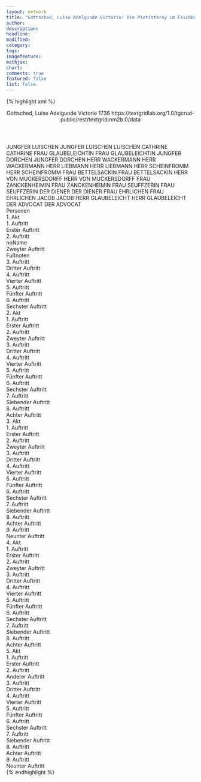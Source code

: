 ```yaml
---
layout: network
title: "Gottsched, Luise Adelgunde Victorie: Die Pietisterey im Fischbein-Rocke (1736)"
author:
description:
headline:
modified:
category:
tags:
imagefeature: 
mathjax: 
chart: 
comments: true
featured: false
list: false
---
```

{% highlight xml %}
<?xml-model href="https://raw.githubusercontent.com/DLiNa/project/master/rules/lina.rnc"?><?xml-model href="https://raw.githubusercontent.com/DLiNa/project/master/rules/lina.sch"?>
<play xmlns="http://lina.digital">
  <header>
    <title>Die Pietisterey im Fischbein-Rocke</title>
    <subtitle/>
    <genretitle/>
    <author>Gottsched, Luise Adelgunde Victorie</author>
    <date type="print" when="1736">1736</date>   
    <date type="premiere"/>
    <date type="written"/>
    <source>https://textgridlab.org/1.0/tgcrud-public/rest/textgrid:nm2b.0/data</source>
  </header>
  <personae>
    <character>
      <name>JUNGFER LUISCHEN</name>
      <alias xml:id="jungfer_luischen">
        <name>JUNGFER LUISCHEN</name>
      </alias>
      <alias xml:id="luischen">
        <name>LUISCHEN</name>
      </alias>
    </character>
    <character>
      <name>CATHRINE</name>
      <alias xml:id="cathrine">
        <name>CATHRINE</name>
      </alias>
    </character>
    <character>
      <name>FRAU GLAUBELEICHTIN</name>
      <alias xml:id="frau_glaubeleichtin">
        <name>FRAU GLAUBELEICHTIN</name>
      </alias>
    </character>
    <character>
      <name>JUNGFER DORCHEN</name>
      <alias xml:id="jungfer_dorchen">
        <name>JUNGFER DORCHEN</name>
      </alias>
    </character>
    <character>
      <name>HERR WACKERMANN</name>
      <alias xml:id="herr_wackermann">
        <name>HERR WACKERMANN</name>
      </alias>
    </character>
    <character>
      <name>HERR LIEBMANN</name>
      <alias xml:id="herr_liebmann">
        <name>HERR LIEBMANN</name>
      </alias>
    </character>
    <character>
      <name>HERR SCHEINFROMM</name>
      <alias xml:id="herr_scheinfromm">
        <name>HERR SCHEINFROMM</name>
      </alias>
    </character>
    <character>
      <name>FRAU BETTELSACKIN</name>
      <alias xml:id="frau_bettelsackin">
        <name>FRAU BETTELSACKIN</name>
      </alias>
    </character>
    <character>
      <name>HERR VON MUCKERSDORFF</name>
      <alias xml:id="herr_von_muckersdorff">
        <name>HERR VON MUCKERSDORFF</name>
      </alias>
    </character>
    <character>
      <name>FRAU ZANCKENHEIMIN</name>
      <alias xml:id="frau_zanckenheimin">
        <name>FRAU ZANCKENHEIMIN</name>
      </alias>
    </character>
    <character>
      <name>FRAU SEUFFZERIN</name>
      <alias xml:id="frau_seuffzerin">
        <name>FRAU SEUFFZERIN</name>
      </alias>
    </character>
    <character>
      <name>DER DIENER</name>
      <alias xml:id="der_diener">
        <name>DER DIENER</name>
      </alias>
    </character>
    <character>
      <name>FRAU EHRLICHEN</name>
      <alias xml:id="frau_ehrlichen">
        <name>FRAU EHRLICHEN</name>
      </alias>
    </character>
    <character>
      <name>JACOB</name>
      <alias xml:id="jacob">
        <name>JACOB</name>
      </alias>
    </character>
    <character>
      <name>HERR GLAUBELEICHT</name>
      <alias xml:id="herr_glaubeleicht">
        <name>HERR GLAUBELEICHT</name>
      </alias>
    </character>
    <character>
      <name>DER ADVOCAT</name>
      <alias xml:id="der_advocat">
        <name>DER ADVOCAT</name>
      </alias>
    </character>
  </personae>
  <text>
    <div>
      <head>Personen</head>
    </div>
    <div>
      <head>1. Akt</head>
      <div>
        <head>1. Auftritt</head>
        <div>
          <head>Erster Auftritt</head>
          <sp who="#jungfer_luischen">
            <amount n="16" unit="speech_acts"/>
            <amount n="435" unit="words"/>
            <amount n="9" unit="lines"/>
            <amount n="2424" unit="chars"/>
          </sp>
          <sp who="#cathrine">
            <amount n="16" unit="speech_acts"/>
            <amount n="725" unit="words"/>
            <amount n="5" unit="lines"/>
            <amount n="4102" unit="chars"/>
          </sp>
        </div>
      </div>
      <div>
        <head>2. Auftritt</head>
        <div>
          <head>noName</head>
          <div>
            <head>Zweyter Auftritt</head>
            <sp who="#frau_glaubeleichtin">
              <amount n="14" unit="speech_acts"/>
              <amount n="286" unit="words"/>
              <amount n="9" unit="lines"/>
              <amount n="1606" unit="chars"/>
            </sp>
            <sp who="#cathrine">
              <amount n="12" unit="speech_acts"/>
              <amount n="292" unit="words"/>
              <amount n="6" unit="lines"/>
              <amount n="1891" unit="chars"/>
            </sp>
            <sp who="#jungfer_dorchen">
              <amount n="5" unit="speech_acts"/>
              <amount n="36" unit="words"/>
              <amount n="5" unit="lines"/>
              <amount n="190" unit="chars"/>
            </sp>
            <sp who="#jungfer_luischen">
              <amount n="2" unit="speech_acts"/>
              <amount n="15" unit="words"/>
              <amount n="2" unit="lines"/>
              <amount n="80" unit="chars"/>
            </sp>
          </div>
          <div>
            <head>Fußnoten</head>
          </div>
        </div>
      </div>
      <div>
        <head>3. Auftritt</head>
        <div>
          <head>Dritter Auftritt</head>
          <sp who="#jungfer_dorchen">
            <amount n="8" unit="speech_acts"/>
            <amount n="171" unit="words"/>
            <amount n="5" unit="lines"/>
            <amount n="955" unit="chars"/>
          </sp>
          <sp who="#jungfer_luischen">
            <amount n="7" unit="speech_acts"/>
            <amount n="245" unit="words"/>
            <amount n="1" unit="lines"/>
            <amount n="1424" unit="chars"/>
          </sp>
        </div>
      </div>
      <div>
        <head>4. Auftritt</head>
        <div>
          <head>Vierter Auftritt</head>
          <sp who="#herr_wackermann">
            <amount n="12" unit="speech_acts"/>
            <amount n="336" unit="words"/>
            <amount n="5" unit="lines"/>
            <amount n="1932" unit="chars"/>
          </sp>
          <sp who="#frau_glaubeleichtin">
            <amount n="12" unit="speech_acts"/>
            <amount n="245" unit="words"/>
            <amount n="6" unit="lines"/>
            <amount n="1373" unit="chars"/>
          </sp>
        </div>
      </div>
      <div>
        <head>5. Auftritt</head>
        <div>
          <head>Fünfter Auftritt</head>
          <sp who="#frau_glaubeleichtin">
            <amount n="15" unit="speech_acts"/>
            <amount n="368" unit="words"/>
            <amount n="7" unit="lines"/>
            <amount n="2124" unit="chars"/>
          </sp>
          <sp who="#jungfer_luischen">
            <amount n="12" unit="speech_acts"/>
            <amount n="162" unit="words"/>
            <amount n="9" unit="lines"/>
            <amount n="787" unit="chars"/>
          </sp>
          <sp who="#herr_wackermann">
            <amount n="7" unit="speech_acts"/>
            <amount n="91" unit="words"/>
            <amount n="5" unit="lines"/>
            <amount n="484" unit="chars"/>
          </sp>
        </div>
      </div>
      <div>
        <head>6. Auftritt</head>
        <div>
          <head>Sechster Auftritt</head>
          <sp who="#herr_wackermann">
            <amount n="17" unit="speech_acts"/>
            <amount n="530" unit="words"/>
            <amount n="8" unit="lines"/>
            <amount n="3129" unit="chars"/>
          </sp>
          <sp who="#frau_glaubeleichtin">
            <amount n="15" unit="speech_acts"/>
            <amount n="451" unit="words"/>
            <amount n="7" unit="lines"/>
            <amount n="2551" unit="chars"/>
          </sp>
          <sp who="#cathrine">
            <amount n="9" unit="speech_acts"/>
            <amount n="294" unit="words"/>
            <amount n="2" unit="lines"/>
            <amount n="1715" unit="chars"/>
          </sp>
        </div>
      </div>
    </div>
    <div>
      <head>2. Akt</head>
      <div>
        <head>1. Auftritt</head>
        <div>
          <head>Erster Auftritt</head>
          <sp who="#cathrine">
            <amount n="10" unit="speech_acts"/>
            <amount n="148" unit="words"/>
            <amount n="7" unit="lines"/>
            <amount n="815" unit="chars"/>
          </sp>
          <sp who="#herr_liebmann">
            <amount n="9" unit="speech_acts"/>
            <amount n="110" unit="words"/>
            <amount n="7" unit="lines"/>
            <amount n="617" unit="chars"/>
          </sp>
        </div>
      </div>
      <div>
        <head>2. Auftritt</head>
        <div>
          <head>Zweyter Auftritt</head>
          <sp who="#herr_scheinfromm">
            <amount n="29" unit="speech_acts"/>
            <amount n="650" unit="words"/>
            <amount n="15" unit="lines"/>
            <amount n="3617" unit="chars"/>
          </sp>
          <sp who="#cathrine">
            <amount n="29" unit="speech_acts"/>
            <amount n="435" unit="words"/>
            <amount n="19" unit="lines"/>
            <amount n="2429" unit="chars"/>
          </sp>
        </div>
      </div>
      <div>
        <head>3. Auftritt</head>
        <div>
          <head>Dritter Auftritt</head>
          <sp who="#jungfer_luischen">
            <amount n="14" unit="speech_acts"/>
            <amount n="193" unit="words"/>
            <amount n="12" unit="lines"/>
            <amount n="1120" unit="chars"/>
          </sp>
          <sp who="#cathrine">
            <amount n="18" unit="speech_acts"/>
            <amount n="371" unit="words"/>
            <amount n="9" unit="lines"/>
            <amount n="2140" unit="chars"/>
          </sp>
          <sp who="#herr_liebmann">
            <amount n="12" unit="speech_acts"/>
            <amount n="147" unit="words"/>
            <amount n="9" unit="lines"/>
            <amount n="830" unit="chars"/>
          </sp>
          <sp who="#luischen">
            <amount n="1" unit="speech_acts"/>
            <amount n="6" unit="words"/>
            <amount n="1" unit="lines"/>
            <amount n="27" unit="chars"/>
          </sp>
        </div>
      </div>
      <div>
        <head>4. Auftritt</head>
        <div>
          <head>Vierter Auftritt</head>
          <sp who="#frau_glaubeleichtin">
            <amount n="3" unit="speech_acts"/>
            <amount n="83" unit="words"/>
            <amount n="2" unit="lines"/>
            <amount n="442" unit="chars"/>
          </sp>
          <sp who="#herr_scheinfromm">
            <amount n="2" unit="speech_acts"/>
            <amount n="31" unit="words"/>
            <amount n="1" unit="lines"/>
            <amount n="159" unit="chars"/>
          </sp>
        </div>
      </div>
      <div>
        <head>5. Auftritt</head>
        <div>
          <head>Fünfter Auftritt</head>
          <sp who="#herr_scheinfromm">
            <amount n="22" unit="speech_acts"/>
            <amount n="379" unit="words"/>
            <amount n="15" unit="lines"/>
            <amount n="2218" unit="chars"/>
          </sp>
          <sp who="#jungfer_luischen">
            <amount n="21" unit="speech_acts"/>
            <amount n="312" unit="words"/>
            <amount n="15" unit="lines"/>
            <amount n="1793" unit="chars"/>
          </sp>
        </div>
      </div>
      <div>
        <head>6. Auftritt</head>
        <div>
          <head>Sechster Auftritt</head>
          <sp who="#frau_glaubeleichtin">
            <amount n="3" unit="speech_acts"/>
            <amount n="44" unit="words"/>
            <amount n="2" unit="lines"/>
            <amount n="239" unit="chars"/>
          </sp>
          <sp who="#herr_scheinfromm">
            <amount n="2" unit="speech_acts"/>
            <amount n="51" unit="words"/>
            <amount n="1" unit="lines"/>
            <amount n="303" unit="chars"/>
          </sp>
        </div>
      </div>
      <div>
        <head>7. Auftritt</head>
        <div>
          <head>Siebender Auftritt</head>
          <sp who="#frau_glaubeleichtin">
            <amount n="19" unit="speech_acts"/>
            <amount n="563" unit="words"/>
            <amount n="7" unit="lines"/>
            <amount n="3109" unit="chars"/>
          </sp>
          <sp who="#jungfer_luischen">
            <amount n="18" unit="speech_acts"/>
            <amount n="190" unit="words"/>
            <amount n="15" unit="lines"/>
            <amount n="1038" unit="chars"/>
          </sp>
        </div>
      </div>
      <div>
        <head>8. Auftritt</head>
        <div>
          <head>Achter Auftritt</head>
          <sp who="#cathrine">
            <amount n="7" unit="speech_acts"/>
            <amount n="88" unit="words"/>
            <amount n="5" unit="lines"/>
            <amount n="497" unit="chars"/>
          </sp>
          <sp who="#jungfer_luischen">
            <amount n="6" unit="speech_acts"/>
            <amount n="62" unit="words"/>
            <amount n="5" unit="lines"/>
            <amount n="353" unit="chars"/>
          </sp>
        </div>
      </div>
    </div>
    <div>
      <head>3. Akt</head>
      <div>
        <head>1. Auftritt</head>
        <div>
          <head>Erster Auftritt</head>
          <sp who="#cathrine">
            <amount n="5" unit="speech_acts"/>
            <amount n="115" unit="words"/>
            <amount n="2" unit="lines"/>
            <amount n="667" unit="chars"/>
          </sp>
          <sp who="#frau_bettelsackin">
            <amount n="4" unit="speech_acts"/>
            <amount n="83" unit="words"/>
            <amount n="3" unit="lines"/>
            <amount n="432" unit="chars"/>
          </sp>
        </div>
      </div>
      <div>
        <head>2. Auftritt</head>
        <div>
          <head>Zweyter Auftritt</head>
          <sp who="#frau_bettelsackin">
            <amount n="1" unit="speech_acts"/>
            <amount n="341" unit="words"/>
            <amount n="2039" unit="chars"/>
          </sp>
        </div>
      </div>
      <div>
        <head>3. Auftritt</head>
        <div>
          <head>Dritter Auftritt</head>
          <sp who="#frau_glaubeleichtin">
            <amount n="13" unit="speech_acts"/>
            <amount n="177" unit="words"/>
            <amount n="9" unit="lines"/>
            <amount n="942" unit="chars"/>
          </sp>
          <sp who="#frau_bettelsackin">
            <amount n="13" unit="speech_acts"/>
            <amount n="385" unit="words"/>
            <amount n="4" unit="lines"/>
            <amount n="2182" unit="chars"/>
          </sp>
        </div>
      </div>
      <div>
        <head>4. Auftritt</head>
        <div>
          <head>Vierter Auftritt</head>
          <sp who="#frau_glaubeleichtin">
            <amount n="2" unit="speech_acts"/>
            <amount n="12" unit="words"/>
            <amount n="2" unit="lines"/>
            <amount n="69" unit="chars"/>
          </sp>
          <sp who="#cathrine">
            <amount n="2" unit="speech_acts"/>
            <amount n="28" unit="words"/>
            <amount n="1" unit="lines"/>
            <amount n="159" unit="chars"/>
          </sp>
        </div>
      </div>
      <div>
        <head>5. Auftritt</head>
        <div>
          <head>Fünfter Auftritt</head>
          <sp who="#herr_scheinfromm">
            <amount n="6" unit="speech_acts"/>
            <amount n="122" unit="words"/>
            <amount n="4" unit="lines"/>
            <amount n="694" unit="chars"/>
          </sp>
          <sp who="#herr_von_muckersdorff">
            <amount n="9" unit="speech_acts"/>
            <amount n="75" unit="words"/>
            <amount n="8" unit="lines"/>
            <amount n="374" unit="chars"/>
          </sp>
          <sp who="#frau_glaubeleichtin">
            <amount n="7" unit="speech_acts"/>
            <amount n="100" unit="words"/>
            <amount n="6" unit="lines"/>
            <amount n="549" unit="chars"/>
          </sp>
        </div>
      </div>
      <div>
        <head>6. Auftritt</head>
        <div>
          <head>Sechster Auftritt</head>
          <sp who="#herr_von_muckersdorff">
            <amount n="7" unit="speech_acts"/>
            <amount n="177" unit="words"/>
            <amount n="4" unit="lines"/>
            <amount n="936" unit="chars"/>
          </sp>
          <sp who="#herr_scheinfromm">
            <amount n="5" unit="speech_acts"/>
            <amount n="90" unit="words"/>
            <amount n="3" unit="lines"/>
            <amount n="542" unit="chars"/>
          </sp>
          <sp who="#frau_glaubeleichtin">
            <amount n="6" unit="speech_acts"/>
            <amount n="175" unit="words"/>
            <amount n="2" unit="lines"/>
            <amount n="1001" unit="chars"/>
          </sp>
          <sp who="#jungfer_luischen">
            <amount n="2" unit="speech_acts"/>
            <amount n="18" unit="words"/>
            <amount n="2" unit="lines"/>
            <amount n="89" unit="chars"/>
          </sp>
          <sp who="#cathrine">
            <amount n="3" unit="speech_acts"/>
            <amount n="52" unit="words"/>
            <amount n="2" unit="lines"/>
            <amount n="253" unit="chars"/>
          </sp>
        </div>
      </div>
      <div>
        <head>7. Auftritt</head>
        <div>
          <head>Siebender Auftritt</head>
          <sp who="#jungfer_dorchen">
            <amount n="6" unit="speech_acts"/>
            <amount n="151" unit="words"/>
            <amount n="1" unit="lines"/>
            <amount n="796" unit="chars"/>
          </sp>
          <sp who="#jungfer_luischen">
            <amount n="6" unit="speech_acts"/>
            <amount n="103" unit="words"/>
            <amount n="4" unit="lines"/>
            <amount n="568" unit="chars"/>
          </sp>
        </div>
      </div>
      <div>
        <head>8. Auftritt</head>
        <div>
          <head>Achter Auftritt</head>
          <sp who="#herr_liebmann">
            <amount n="17" unit="speech_acts"/>
            <amount n="282" unit="words"/>
            <amount n="9" unit="lines"/>
            <amount n="1668" unit="chars"/>
          </sp>
          <sp who="#jungfer_dorchen">
            <amount n="17" unit="speech_acts"/>
            <amount n="266" unit="words"/>
            <amount n="11" unit="lines"/>
            <amount n="1374" unit="chars"/>
          </sp>
        </div>
      </div>
      <div>
        <head>9. Auftritt</head>
        <div>
          <head>Neunter Auftritt</head>
          <sp who="#herr_wackermann">
            <amount n="7" unit="speech_acts"/>
            <amount n="188" unit="words"/>
            <amount n="4" unit="lines"/>
            <amount n="1008" unit="chars"/>
          </sp>
          <sp who="#herr_liebmann">
            <amount n="6" unit="speech_acts"/>
            <amount n="136" unit="words"/>
            <amount n="4" unit="lines"/>
            <amount n="749" unit="chars"/>
          </sp>
        </div>
      </div>
    </div>
    <div>
      <head>4. Akt</head>
      <div>
        <head>1. Auftritt</head>
        <div>
          <head>Erster Auftritt</head>
          <sp who="#frau_glaubeleichtin">
            <amount n="25" unit="speech_acts"/>
            <amount n="360" unit="words"/>
            <amount n="19" unit="lines"/>
            <amount n="2097" unit="chars"/>
          </sp>
          <sp who="#frau_zanckenheimin">
            <amount n="21" unit="speech_acts"/>
            <amount n="235" unit="words"/>
            <amount n="17" unit="lines"/>
            <amount n="1506" unit="chars"/>
          </sp>
          <sp who="#frau_seuffzerin">
            <amount n="18" unit="speech_acts"/>
            <amount n="411" unit="words"/>
            <amount n="12" unit="lines"/>
            <amount n="2347" unit="chars"/>
          </sp>
        </div>
      </div>
      <div>
        <head>2. Auftritt</head>
        <div>
          <head>Zweyter Auftritt</head>
          <sp who="#herr_scheinfromm">
            <amount n="26" unit="speech_acts"/>
            <amount n="378" unit="words"/>
            <amount n="21" unit="lines"/>
            <amount n="1867" unit="chars"/>
          </sp>
          <sp who="#frau_glaubeleichtin">
            <amount n="18" unit="speech_acts"/>
            <amount n="171" unit="words"/>
            <amount n="16" unit="lines"/>
            <amount n="927" unit="chars"/>
          </sp>
          <sp who="#frau_zanckenheimin">
            <amount n="18" unit="speech_acts"/>
            <amount n="159" unit="words"/>
            <amount n="16" unit="lines"/>
            <amount n="894" unit="chars"/>
          </sp>
          <sp who="#frau_seuffzerin">
            <amount n="18" unit="speech_acts"/>
            <amount n="237" unit="words"/>
            <amount n="15" unit="lines"/>
            <amount n="1375" unit="chars"/>
          </sp>
          <sp who="#frau_glaubeleichtin #frau_zanckenheimin #frau_seuffzerin">
            <amount n="1" unit="speech_acts"/>
            <amount n="3" unit="words"/>
            <amount n="1" unit="lines"/>
            <amount n="22" unit="chars"/>
          </sp>
        </div>
      </div>
      <div>
        <head>3. Auftritt</head>
        <div>
          <head>Dritter Auftritt</head>
          <sp who="#der_diener">
            <amount n="2" unit="speech_acts"/>
            <amount n="37" unit="words"/>
            <amount n="1" unit="lines"/>
            <amount n="197" unit="chars"/>
          </sp>
          <sp who="#herr_scheinfromm">
            <amount n="1" unit="speech_acts"/>
            <amount n="4" unit="words"/>
            <amount n="1" unit="lines"/>
            <amount n="25" unit="chars"/>
          </sp>
          <sp who="#frau_glaubeleichtin">
            <amount n="1" unit="speech_acts"/>
            <amount n="16" unit="words"/>
            <amount n="1" unit="lines"/>
            <amount n="91" unit="chars"/>
          </sp>
        </div>
      </div>
      <div>
        <head>4. Auftritt</head>
        <div>
          <head>Vierter Auftritt</head>
          <sp who="#frau_ehrlichen">
            <amount n="7" unit="speech_acts"/>
            <amount n="386" unit="words"/>
            <amount n="1" unit="lines"/>
            <amount n="1943" unit="chars"/>
          </sp>
          <sp who="#herr_scheinfromm">
            <amount n="6" unit="speech_acts"/>
            <amount n="92" unit="words"/>
            <amount n="5" unit="lines"/>
            <amount n="525" unit="chars"/>
          </sp>
          <sp who="#frau_glaubeleichtin">
            <amount n="1" unit="speech_acts"/>
            <amount n="15" unit="words"/>
            <amount n="1" unit="lines"/>
            <amount n="95" unit="chars"/>
          </sp>
          <sp who="#frau_seuffzerin">
            <amount n="1" unit="speech_acts"/>
            <amount n="18" unit="words"/>
            <amount n="1" unit="lines"/>
            <amount n="92" unit="chars"/>
          </sp>
          <sp who="#frau_zanckenheimin">
            <amount n="1" unit="speech_acts"/>
            <amount n="38" unit="words"/>
            <amount n="212" unit="chars"/>
          </sp>
        </div>
      </div>
      <div>
        <head>5. Auftritt</head>
        <div>
          <head>Fünfter Auftritt</head>
          <sp who="#frau_glaubeleichtin">
            <amount n="5" unit="speech_acts"/>
            <amount n="85" unit="words"/>
            <amount n="3" unit="lines"/>
            <amount n="489" unit="chars"/>
          </sp>
          <sp who="#frau_seuffzerin">
            <amount n="3" unit="speech_acts"/>
            <amount n="44" unit="words"/>
            <amount n="2" unit="lines"/>
            <amount n="261" unit="chars"/>
          </sp>
          <sp who="#frau_zanckenheimin">
            <amount n="3" unit="speech_acts"/>
            <amount n="64" unit="words"/>
            <amount n="1" unit="lines"/>
            <amount n="351" unit="chars"/>
          </sp>
        </div>
      </div>
      <div>
        <head>6. Auftritt</head>
        <div>
          <head>Sechster Auftritt</head>
          <sp who="#frau_glaubeleichtin">
            <amount n="7" unit="speech_acts"/>
            <amount n="1296" unit="words"/>
            <amount n="2" unit="lines"/>
            <amount n="8563" unit="chars"/>
          </sp>
          <sp who="#jacob">
            <amount n="5" unit="speech_acts"/>
            <amount n="164" unit="words"/>
            <amount n="3" unit="lines"/>
            <amount n="968" unit="chars"/>
          </sp>
          <sp who="#frau_seuffzerin">
            <amount n="3" unit="speech_acts"/>
            <amount n="143" unit="words"/>
            <amount n="1" unit="lines"/>
            <amount n="909" unit="chars"/>
          </sp>
          <sp who="#frau_zanckenheimin">
            <amount n="2" unit="speech_acts"/>
            <amount n="176" unit="words"/>
            <amount n="1028" unit="chars"/>
          </sp>
        </div>
      </div>
      <div>
        <head>7. Auftritt</head>
        <div>
          <head>Siebender Auftritt</head>
          <sp who="#frau_glaubeleichtin">
            <amount n="11" unit="speech_acts"/>
            <amount n="130" unit="words"/>
            <amount n="10" unit="lines"/>
            <amount n="806" unit="chars"/>
          </sp>
          <sp who="#herr_wackermann">
            <amount n="16" unit="speech_acts"/>
            <amount n="413" unit="words"/>
            <amount n="6" unit="lines"/>
            <amount n="2348" unit="chars"/>
          </sp>
          <sp who="#frau_seuffzerin">
            <amount n="8" unit="speech_acts"/>
            <amount n="85" unit="words"/>
            <amount n="7" unit="lines"/>
            <amount n="502" unit="chars"/>
          </sp>
          <sp who="#frau_zanckenheimin">
            <amount n="5" unit="speech_acts"/>
            <amount n="56" unit="words"/>
            <amount n="5" unit="lines"/>
            <amount n="321" unit="chars"/>
          </sp>
        </div>
      </div>
      <div>
        <head>8. Auftritt</head>
        <div>
          <head>Achter Auftritt</head>
          <sp who="#frau_glaubeleichtin">
            <amount n="18" unit="speech_acts"/>
            <amount n="259" unit="words"/>
            <amount n="16" unit="lines"/>
            <amount n="1469" unit="chars"/>
          </sp>
          <sp who="#herr_wackermann">
            <amount n="18" unit="speech_acts"/>
            <amount n="368" unit="words"/>
            <amount n="12" unit="lines"/>
            <amount n="2026" unit="chars"/>
          </sp>
        </div>
      </div>
    </div>
    <div>
      <head>5. Akt</head>
      <div>
        <head>1. Auftritt</head>
        <div>
          <head>Erster Auftritt</head>
          <sp who="#jungfer_luischen">
            <amount n="8" unit="speech_acts"/>
            <amount n="108" unit="words"/>
            <amount n="5" unit="lines"/>
            <amount n="567" unit="chars"/>
          </sp>
          <sp who="#cathrine">
            <amount n="7" unit="speech_acts"/>
            <amount n="132" unit="words"/>
            <amount n="5" unit="lines"/>
            <amount n="687" unit="chars"/>
          </sp>
        </div>
      </div>
      <div>
        <head>2. Auftritt</head>
        <div>
          <head>Anderer Auftritt</head>
          <sp who="#jungfer_luischen">
            <amount n="2" unit="speech_acts"/>
            <amount n="34" unit="words"/>
            <amount n="1" unit="lines"/>
            <amount n="181" unit="chars"/>
          </sp>
          <sp who="#herr_glaubeleicht">
            <amount n="3" unit="speech_acts"/>
            <amount n="71" unit="words"/>
            <amount n="1" unit="lines"/>
            <amount n="391" unit="chars"/>
          </sp>
          <sp who="#cathrine">
            <amount n="1" unit="speech_acts"/>
            <amount n="11" unit="words"/>
            <amount n="1" unit="lines"/>
            <amount n="54" unit="chars"/>
          </sp>
        </div>
      </div>
      <div>
        <head>3. Auftritt</head>
        <div>
          <head>Dritter Auftritt</head>
          <sp who="#herr_glaubeleicht">
            <amount n="4" unit="speech_acts"/>
            <amount n="101" unit="words"/>
            <amount n="2" unit="lines"/>
            <amount n="596" unit="chars"/>
          </sp>
          <sp who="#herr_wackermann">
            <amount n="4" unit="speech_acts"/>
            <amount n="288" unit="words"/>
            <amount n="1619" unit="chars"/>
          </sp>
        </div>
      </div>
      <div>
        <head>4. Auftritt</head>
        <div>
          <head>Vierter Auftritt</head>
          <sp who="#herr_scheinfromm">
            <amount n="11" unit="speech_acts"/>
            <amount n="209" unit="words"/>
            <amount n="6" unit="lines"/>
            <amount n="1233" unit="chars"/>
          </sp>
          <sp who="#der_advocat">
            <amount n="11" unit="speech_acts"/>
            <amount n="87" unit="words"/>
            <amount n="10" unit="lines"/>
            <amount n="472" unit="chars"/>
          </sp>
        </div>
      </div>
      <div>
        <head>5. Auftritt</head>
        <div>
          <head>Fünfter Auftritt</head>
          <sp who="#herr_wackermann">
            <amount n="15" unit="speech_acts"/>
            <amount n="317" unit="words"/>
            <amount n="9" unit="lines"/>
            <amount n="1822" unit="chars"/>
          </sp>
          <sp who="#herr_scheinfromm">
            <amount n="11" unit="speech_acts"/>
            <amount n="129" unit="words"/>
            <amount n="9" unit="lines"/>
            <amount n="770" unit="chars"/>
          </sp>
          <sp who="#herr_von_muckersdorff">
            <amount n="4" unit="speech_acts"/>
            <amount n="31" unit="words"/>
            <amount n="4" unit="lines"/>
            <amount n="100" unit="chars"/>
          </sp>
        </div>
      </div>
      <div>
        <head>6. Auftritt</head>
        <div>
          <head>Sechster Auftritt</head>
          <sp who="#frau_glaubeleichtin">
            <amount n="2" unit="speech_acts"/>
            <amount n="25" unit="words"/>
            <amount n="1" unit="lines"/>
            <amount n="151" unit="chars"/>
          </sp>
          <sp who="#herr_scheinfromm">
            <amount n="1" unit="speech_acts"/>
            <amount n="6" unit="words"/>
            <amount n="1" unit="lines"/>
            <amount n="39" unit="chars"/>
          </sp>
          <sp who="#cathrine">
            <amount n="1" unit="speech_acts"/>
            <amount n="4" unit="words"/>
            <amount n="1" unit="lines"/>
            <amount n="17" unit="chars"/>
          </sp>
        </div>
      </div>
      <div>
        <head>7. Auftritt</head>
        <div>
          <head>Siebender Auftritt</head>
          <sp who="#frau_glaubeleichtin">
            <amount n="24" unit="speech_acts"/>
            <amount n="391" unit="words"/>
            <amount n="19" unit="lines"/>
            <amount n="2214" unit="chars"/>
          </sp>
          <sp who="#jungfer_luischen">
            <amount n="5" unit="speech_acts"/>
            <amount n="66" unit="words"/>
            <amount n="4" unit="lines"/>
            <amount n="363" unit="chars"/>
          </sp>
          <sp who="#herr_von_muckersdorff">
            <amount n="2" unit="speech_acts"/>
            <amount n="26" unit="words"/>
            <amount n="2" unit="lines"/>
            <amount n="151" unit="chars"/>
          </sp>
          <sp who="#herr_wackermann">
            <amount n="20" unit="speech_acts"/>
            <amount n="549" unit="words"/>
            <amount n="32" unit="lines"/>
            <amount n="3037" unit="chars"/>
          </sp>
          <sp who="#cathrine">
            <amount n="4" unit="speech_acts"/>
            <amount n="59" unit="words"/>
            <amount n="3" unit="lines"/>
            <amount n="350" unit="chars"/>
          </sp>
          <sp who="#herr_scheinfromm">
            <amount n="19" unit="speech_acts"/>
            <amount n="260" unit="words"/>
            <amount n="13" unit="lines"/>
            <amount n="1393" unit="chars"/>
          </sp>
          <sp who="#der_advocat">
            <amount n="4" unit="speech_acts"/>
            <amount n="126" unit="words"/>
            <amount n="1" unit="lines"/>
            <amount n="709" unit="chars"/>
          </sp>
        </div>
      </div>
      <div>
        <head>8. Auftritt</head>
        <div>
          <head>Achter Auftritt</head>
          <sp who="#herr_wackermann">
            <amount n="8" unit="speech_acts"/>
            <amount n="353" unit="words"/>
            <amount n="3" unit="lines"/>
            <amount n="2160" unit="chars"/>
          </sp>
          <sp who="#frau_glaubeleichtin">
            <amount n="8" unit="speech_acts"/>
            <amount n="96" unit="words"/>
            <amount n="7" unit="lines"/>
            <amount n="537" unit="chars"/>
          </sp>
        </div>
      </div>
      <div>
        <head>9. Auftritt</head>
        <div>
          <head>Neunter Auftritt</head>
          <sp who="#frau_glaubeleichtin">
            <amount n="1" unit="speech_acts"/>
            <amount n="16" unit="words"/>
            <amount n="1" unit="lines"/>
            <amount n="98" unit="chars"/>
          </sp>
          <sp who="#herr_glaubeleicht">
            <amount n="2" unit="speech_acts"/>
            <amount n="100" unit="words"/>
            <amount n="577" unit="chars"/>
          </sp>
          <sp who="#herr_liebmann">
            <amount n="1" unit="speech_acts"/>
            <amount n="10" unit="words"/>
            <amount n="1" unit="lines"/>
            <amount n="59" unit="chars"/>
          </sp>
          <sp who="#jungfer_dorchen">
            <amount n="1" unit="speech_acts"/>
            <amount n="7" unit="words"/>
            <amount n="1" unit="lines"/>
            <amount n="41" unit="chars"/>
          </sp>
          <sp who="#cathrine">
            <amount n="1" unit="speech_acts"/>
            <amount n="14" unit="words"/>
            <amount n="1" unit="lines"/>
            <amount n="96" unit="chars"/>
          </sp>
        </div>
      </div>
    </div>
  </text>
</play>
{% endhighlight %}